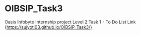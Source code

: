 # OIBSIP_Task3
Oasis Infobyte Internship project Level 2 Task 1 - To Do List
Link {https://sujyoti03.github.io/OIBSIP_Task3/} 
